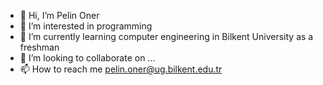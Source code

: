 - 👋 Hi, I’m Pelin Oner
- 👀 I’m interested in programming
- 🌱 I’m currently learning computer engineering in Bilkent University as a freshman
- 💞️ I’m looking to collaborate on ...
- 📫 How to reach me pelin.oner@ug.bilkent.edu.tr

<!---
pelin-oner/pelin-oner is a ✨ special ✨ repository because its `README.md` (this file) appears on your GitHub profile.
You can click the Preview link to take a look at your changes.
--->

